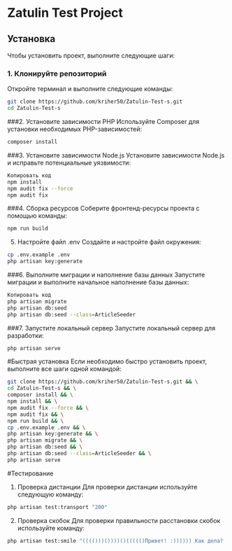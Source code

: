 # **Zatulin Test Project**
## **Установка**
Чтобы установить проект, выполните следующие шаги:
### **1. Клонируйте репозиторий**
Откройте терминал и выполните следующие команды:
```bash
git clone https://github.com/kriher50/Zatulin-Test-s.git
cd Zatulin-Test-s
```
###2. Установите зависимости PHP
Используйте Composer для установки необходимых PHP-зависимостей:
```bash
composer install
```
###3. Установите зависимости Node.js
Установите зависимости Node.js и исправьте потенциальные уязвимости:
```bash
Копировать код
npm install
npm audit fix --force
npm audit fix
```
###4. Сборка ресурсов
Соберите фронтенд-ресурсы проекта с помощью команды:
```bash
npm run build
```
5. Настройте файл .env
Создайте и настройте файл окружения:
```bash
cp .env.example .env
php artisan key:generate
```
###6. Выполните миграции и наполнение базы данных
Запустите миграции и выполните начальное наполнение базы данных:
```bash
Копировать код
php artisan migrate
php artisan db:seed
php artisan db:seed --class=ArticleSeeder
```
###7. Запустите локальный сервер
Запустите локальный сервер для разработки:
```bash
php artisan serve
```
#Быстрая установка
Если необходимо быстро установить проект, выполните все шаги одной командой:
```bash
git clone https://github.com/kriher50/Zatulin-Test-s.git && \
cd Zatulin-Test-s && \
composer install && \
npm install && \
npm audit fix --force && \
npm audit fix && \
npm run build && \
cp .env.example .env && \
php artisan key:generate && \
php artisan migrate && \
php artisan db:seed && \
php artisan db:seed --class=ArticleSeeder && \
php artisan serve
```
#Тестирование
1. Проверка дистанции
Для проверки дистанции используйте следующую команду:

```bash
php artisan test:transport "200"
```
2. Проверка скобок
Для проверки правильности расстановки скобок используйте команду:
```bash
php artisan test:smile "(((()))())))()((((()Привет! :)))))) Как дела? :((()"
```




